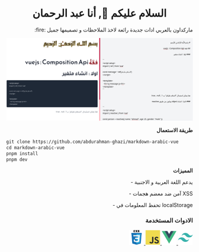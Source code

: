 <h1 align="center">السلام عليكم  👋, أنا عبد الرحمان </h1>

 <p align="right">:fire: ماركداون بالعربي ادات جديدة رائعة لاخذ الملاحظات و تصميمها جميل </p>

![اقراني](screenshot/readme.png)

 <p align="right"> <strong> طريقة الاستعمال </strong> </p>

```
git clone https://github.com/abdurahman-ghazi/markdown-arabic-vue
cd markdown-arabic-vue
pnpm install
pnpm dev
```

 <p align="right"> <strong> المميزات </strong> </p>

<p align="right"> - يدعم اللغة العربية و الاجنبية </p>
<p align="right"> - آمن ضد معضم هجمات XSS </p>
<p align="right"> - تحفظ المعلومات في localStorage </p>


<h3 align="right">الادوات المستخدمة</h3>
<p align="right"> <a href="https://www.w3schools.com/css/" target="_blank" rel="noreferrer"> <img src="https://raw.githubusercontent.com/devicons/devicon/master/icons/css3/css3-original-wordmark.svg" alt="css3" width="40" height="40"/> </a> <a href="https://developer.mozilla.org/en-US/docs/Web/JavaScript" target="_blank" rel="noreferrer"> <img src="https://raw.githubusercontent.com/devicons/devicon/master/icons/javascript/javascript-original.svg" alt="javascript" width="40" height="40"/> </a> <a href="https://vuejs.org/" target="_blank" rel="noreferrer"> <img src="https://raw.githubusercontent.com/devicons/devicon/master/icons/vuejs/vuejs-original.svg" alt="vuejs" width="40" height="40"/> </a> <a href="https://tailwindcss.com/" target="_blank" rel="noreferrer"> <img src="https://raw.githubusercontent.com/devicons/devicon/master/icons/tailwindcss/tailwindcss-plain.svg" alt="tailwindcss" width="40" height="40"/> </a> </p>





